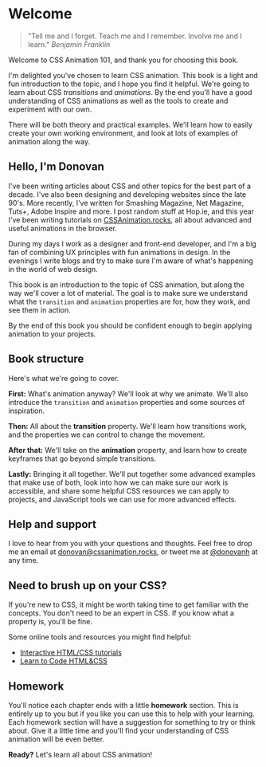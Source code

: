 # Welcome

> "Tell me and I forget. Teach me and I remember. Involve me and I learn."
> _Benjamin Franklin_

Welcome to CSS Animation 101, and thank you for choosing this book.

I'm delighted you've chosen to learn CSS animation. This book is a light and fun introduction to the topic, and I hope you find it helpful. We're going to learn about CSS _transitions_ and _animations_. By the end you'll have a good understanding of CSS animations as well as the tools to create and experiment with our own.

There will be both theory and practical examples. We'll learn how to easily create your own working environment, and look at lots of examples of animation along the way.

## Hello, I'm Donovan

I've been writing articles about CSS and other topics for the best part of a decade. I've also been designing and developing websites since the late 90's. More recently, I've written for Smashing Magazine, Net Magazine, Tuts+, Adobe Inspire and more. I post random stuff at Hop.ie, and this year I've been writing tutorials on [CSSAnimation.rocks](https://cssanimation.rocks), all about advanced and useful animations in the browser.

During my days I work as a designer and front-end developer, and I'm a big fan of combining UX principles with fun animations in design. In the evenings I write blogs and try to make sure I'm aware of what's happening in the world of web design.

This book is an introduction to the topic of CSS animation, but along the way we'll cover a lot of material. The goal is to make sure we understand what the `transition` and `animation` properties are for, how they work, and see them in action.

By the end of this book you should be confident enough to begin applying animation to your projects.

## Book structure

Here's what we're going to cover.

**First:** What's animation anyway? We'll look at why we animate. We'll also introduce the `transition` and `animation` properties and some sources of inspiration.

**Then:** All about the **transition** property. We'll learn how transitions work, and the properties we can control to change the movement.

**After that:** We'll take on the **animation** property, and learn how to create keyframes that go beyond simple transitions.

**Lastly:** Bringing it all together. We'll put together some advanced examples that make use of both, look into how we can make sure our work is accessible, and share some helpful CSS resources we can apply to projects, and JavaScript tools we can use for more advanced effects.

## Help and support

I love to hear from you with your questions and thoughts. Feel free to drop me an email at [donovan@cssanimation.rocks](mailto:donovan@cssanimation.rocks), or tweet me at [@donovanh](https://twitter.com/donovanh) at any time.

## Need to brush up on your CSS?

If you're new to CSS, it might be worth taking time to get familiar with the concepts. You don't need to be an expert in CSS. If you know what a property is, you'll be fine.

Some online tools and resources you might find helpful:

* [Interactive HTML/CSS tutorials](http://www.codeavengers.com)
* [Learn to Code HTML&CSS](http://learn.shayhowe.com/html-css/)

## Homework

You'll notice each chapter ends with a little **homework** section. This is entirely up to you but if you like you can use this to help with your learning. Each homework section will have a suggestion for something to try or think about. Give it a little time and you'll find your understanding of CSS animation will be even better.

**Ready?** Let's learn all about CSS animation!
